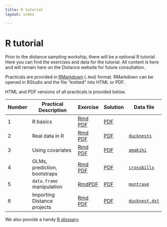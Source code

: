```yaml
---
title: R tutorial
layout: index

---
```


# R tutorial

Prior to the distance sampling workship, there will be a optional R tutorial. Here you can find the exercises and data for the tutorial. All content is here and will remain here on the Distance website for future consultation.

Practicals are provided in [RMarkdown](http://rmarkdown.rstudio.com/index.html) (`.Rmd`) format. RMarkdown can be opened in RStudio and the file "knitted" into HTML or PDF.

HTML and PDF versions of all practicals is provided below.

Number | Practical Description        | Exercise                                                                                                      | Solution                                               | Data file                                     |
-------|------------------------------|---------------------------------------------------------------------------------------------------------------|--------------------------------------------------------|-----------------------------------------------|
  1    | R basics                     | [Rmd](R_tutorial/1-1_Intro_to_R_basics.Rmd)           [PDF](R_tutorial/1-1_Intro_to_R_basics.pdf)             | [PDF](R_tutorial/1-1_Intro_to_R_basics_solutions.pdf)            |                                               |
  2    | Real data in R               | [Rmd](R_tutorial/1-2_Intro_to_R_real_data.Rmd)        [PDF](R_tutorial/1-2_Intro_to_R_real_data.pdf)          | [PDF](R_tutorial/1-2_Intro_to_R_real_data_solutions.pdf)         | [`ducknests`](R_tutorial/ducknests.csv)       |
  3    | Using covariates             | [Rmd](R_tutorial/1-3_Intro_to_R_covars.Rmd)           [PDF](R_tutorial/1-3_Intro_to_R_covars.pdf)             | [PDF](R_tutorial/1-3_Intro_to_R_covars_solutions.pdf)            | [`amakihi`](R_tutorial/amakihi.csv)           |
  4    | GLMs, prediction, bootstraps | [Rmd](R_tutorial/1-4_Intro_to_R_glms.Rmd)             [PDF](R_tutorial/1-4_Intro_to_R_glms.pdf)               | [PDF](R_tutorial/1-4_Intro_to_R_glms_solutions.pdf)              | [`crossbills`](R_tutorial/lure-trials.csv)    |
  5    | `data.frame` manipulation    | [Rmd](R_tutorial/1-5_Intro_to_R_data_manipulation.Rmd)[PDF](R_tutorial/1-5_Intro_to_R_data_manipulation.pdf)  | [PDF](R_tutorial/1-5_Intro_to_R_data_manipulation_solutions.pdf) | [`montrave`](R_tutorial/montrave-line.csv)    |
  6    | Importing Distance projects  | [Rmd](R_tutorial/1-6_Intro_to_R_readdst.Rmd)          [PDF](R_tutorial/1-6_Intro_to_R_readdst.pdf)            | [PDF](R_tutorial/1-6_Intro_to_R_readdst_solutions.pdf)           | [`ducknest.dst`](R_tutorial/ducknests.zip)     |




We also provide a handy [R glossary](R_tutorial/R_glossary.Rmd).









